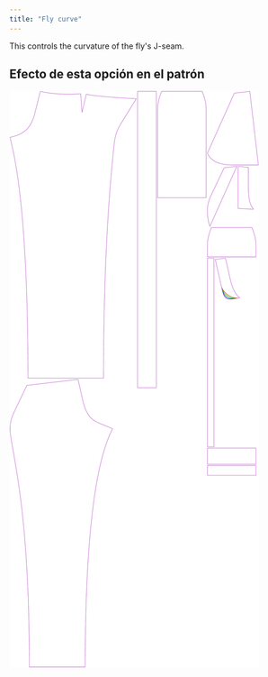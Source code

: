 ```yaml
---
title: "Fly curve"
---
```


This controls the curvature of the fly's J-seam.

## Efecto de esta opción en el patrón

![This image shows the effect of this option by superimposing several variants that have a different value for this option](charlie_flycurve_sample.svg "Effect of this option on the pattern")
